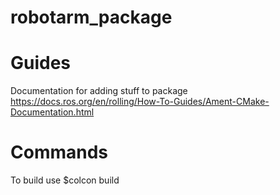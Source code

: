 # robotarm_package

# Guides
Documentation for adding stuff to package
https://docs.ros.org/en/rolling/How-To-Guides/Ament-CMake-Documentation.html

# Commands
To build use
$colcon build


